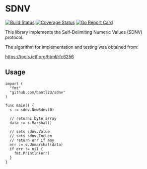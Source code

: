 SDNV
====

[![Build Status](https://travis-ci.org/bantl23/sdnv.svg?branch=master)](https://travis-ci.org/bantl23/sdnv)
[![Coverage Status](https://coveralls.io/repos/bantl23/sdnv/badge.svg?branch=master&service=github)](https://coveralls.io/github/bantl23/sdnv?branch=master)
[![Go Report Card](https://goreportcard.com/badge/github.com/bantl23/sdnv)](https://goreportcard.com/report/github.com/bantl23/sdnv)

This library implements the Self-Delimiting Numeric Values (SDNV) protocol.

The algorithm for implementation and testing was obtained from:

https://tools.ietf.org/html/rfc6256

## Usage

```
import (
  "fmt"
  "github.com/bantl23/sdnv"
)

func main() {
  s := sdnv.NewSdnv(0)

  // returns byte array
  data := s.Marshal()

  // sets sdnv.Value
  // sets sdnv.EncLen
  // return err if any
  err := s.Unmarshal(data)
  if err != nil {
    fmt.Println(err)
  }
}
```
